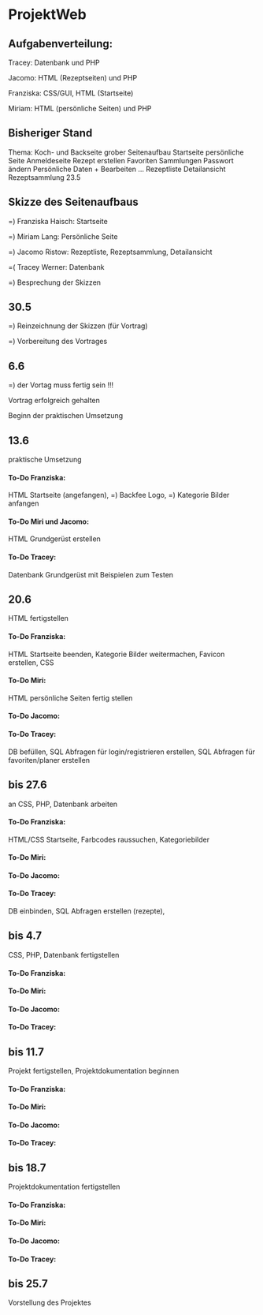 # ProjektWeb

## Aufgabenverteilung:

Tracey: Datenbank und PHP

Jacomo: HTML (Rezeptseiten) und PHP

Franziska: CSS/GUI, HTML (Startseite)

Miriam: HTML (persönliche Seiten) und PHP 

## Bisheriger Stand

Thema: Koch- und Backseite
grober Seitenaufbau
Startseite
persönliche Seite
Anmeldeseite
Rezept erstellen
Favoriten
Sammlungen
Passwort ändern
Persönliche Daten + Bearbeiten 
...
Rezeptliste
Detailansicht
Rezeptsammlung
23.5

## Skizze des Seitenaufbaus 

  =)  Franziska Haisch: Startseite

  =)  Miriam Lang: Persönliche Seite

  =)  Jacomo Ristow: Rezeptliste, Rezeptsammlung, Detailansicht

  =(  Tracey Werner: Datenbank

=) Besprechung der Skizzen

## 30.5

=) Reinzeichnung der Skizzen (für Vortrag)

=) Vorbereitung des Vortrages

## 6.6

=) der Vortag muss fertig sein !!!

Vortrag erfolgreich gehalten

Beginn der praktischen Umsetzung

## 13.6
praktische Umsetzung

#### To-Do Franziska:
HTML Startseite (angefangen),
=) Backfee Logo,
=) Kategorie Bilder anfangen
#### To-Do Miri und Jacomo:
HTML Grundgerüst erstellen
#### To-Do Tracey:
Datenbank Grundgerüst mit Beispielen zum Testen


## 20.6
HTML fertigstellen

#### To-Do Franziska:
HTML Startseite beenden,
Kategorie Bilder weitermachen,
Favicon erstellen,
CSS
#### To-Do Miri:
HTML persönliche Seiten fertig stellen
#### To-Do Jacomo:

#### To-Do Tracey:
DB befüllen, 
SQL Abfragen für login/registrieren erstellen,
SQL Abfragen für favoriten/planer erstellen

## bis 27.6
an CSS, PHP, Datenbank arbeiten

#### To-Do Franziska:
HTML/CSS Startseite, 
Farbcodes raussuchen, 
Kategoriebilder

#### To-Do Miri:

#### To-Do Jacomo:

#### To-Do Tracey:
DB einbinden,
SQL Abfragen erstellen (rezepte),


## bis 4.7
CSS, PHP, Datenbank fertigstellen

#### To-Do Franziska:

#### To-Do Miri:

#### To-Do Jacomo:

#### To-Do Tracey:


## bis 11.7
Projekt fertigstellen, Projektdokumentation beginnen

#### To-Do Franziska:

#### To-Do Miri:

#### To-Do Jacomo:

#### To-Do Tracey:

## bis 18.7
Projektdokumentation fertigstellen

#### To-Do Franziska:

#### To-Do Miri:

#### To-Do Jacomo:

#### To-Do Tracey:

## bis 25.7
Vorstellung des Projektes
